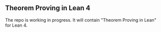 Theorem Proving in Lean 4
-----------------------

The repo is working in progress. It will contain "Theorem Proving in Lean" for Lean 4.
